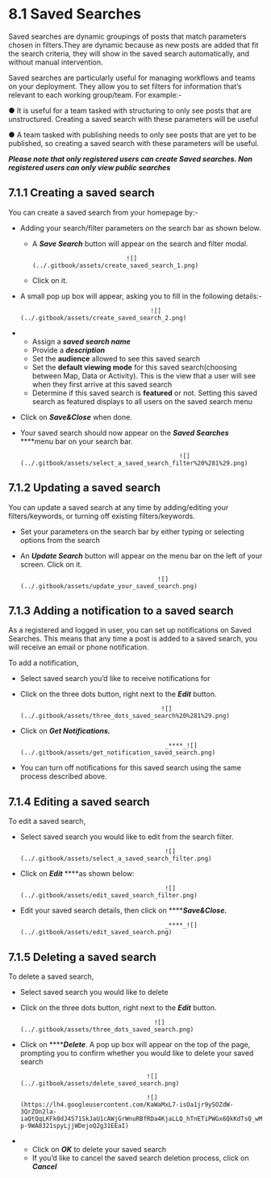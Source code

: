 # 8.1 Saved Searches

Saved searches are dynamic groupings of posts that match parameters chosen in filters.They are dynamic because as new posts are added that fit the search criteria, they will show in the saved search automatically, and without manual intervention.

Saved searches are particularly useful for managing workflows and teams on your deployment. They allow you to set filters for information that’s relevant to each working group/team. For example:-

● It is useful for a team tasked with structuring to only see posts that are unstructured. Creating a saved search with these parameters will be useful

● A team tasked with publishing needs to only see posts that are yet to be published, so creating a saved search with these parameters will be useful.

_**Please note that only registered users can create Saved searches. Non registered users can only view public searches**_

## 7.1.1 Creating a saved search <a id="7-2-1-creating-a-saved-search"></a>

You can create a saved search from your homepage by:-

* Adding your search/filter parameters on the search bar as shown below.

  * A _**Save Search**_ button will appear on the search and filter modal.

                                  ![](../.gitbook/assets/create_saved_search_1.png)

  * Click on it. 

* A small pop up box will appear, asking you to fill in the following details:-

                                          ![](../.gitbook/assets/create_saved_search_2.png)

* * Assign a _**saved search name**_
  * Provide a _**description**_
  * Set the **audience** allowed to see this saved search
  * Set the **default viewing mode** for this saved search\(choosing between Map, Data or Activity\). This is the view that a user will see when they first arrive at this saved search
  * Determine if this saved search is **featured** or not. Setting this saved search as featured displays to all users on the saved search menu
* Click on _**Save&Close**_ when done.
* Your saved search should now appear on the _**Saved Searches**_ ****menu bar on your search bar.

                                                  ![](../.gitbook/assets/select_a_saved_search_filter%20%281%29.png)

## 7.1.2 Updating a saved search <a id="7-2-2-updating-a-saved-search"></a>

You can update a saved search at any time by adding/editing your filters/keywords, or turning off existing filters/keywords.

* Set your parameters on the search bar by either typing or selecting options from the search
* An _**Update Search**_ button will appear on the menu bar on the left of your screen. Click on it.

                                            ![](../.gitbook/assets/update_your_saved_search.png)

## 7.1.3 Adding a notification to a saved search <a id="7-2-3-adding-a-notification-to-a-saved-search"></a>

As a registered and logged in user, you can set up notifications on Saved Searches. This means that any time a post is added to a saved search, you will receive an email or phone notification.

To add a notification,

* Select saved search you’d like to receive notifications for
* Click on the three dots button, right next to the _**Edit**_ button.

                                             ![](../.gitbook/assets/three_dots_saved_search%20%281%29.png)

* Click on _**Get Notifications.**_

                                              _****_![](../.gitbook/assets/get_notification_saved_search.png)

* You can turn off notifications for this saved search using the same process described above.

## 7.1.4 Editing a saved search <a id="7-2-4-editing-a-saved-search"></a>

To edit a saved search,

* Select saved search you would like to edit from the search filter.

                                              ![](../.gitbook/assets/select_a_saved_search_filter.png)

* Click on _**Edit**_ ****as shown below:

                                              ![](../.gitbook/assets/edit_saved_search_filter.png)

* Edit your saved search details, then click on ****_**Save&Close.**_

                                              _****_![](../.gitbook/assets/edit_saved_search.png)

## 7.1.5 Deleting a saved search <a id="7-2-5-deleting-a-saved-search"></a>

To delete a saved search,

* Select saved search you would like to delete
* Click on the three dots button, right next to the _**Edit**_ button.

                                           ![](../.gitbook/assets/three_dots_saved_search.png)

* Click on ****_**Delete**_. A pop up box will appear on the top of the page, prompting you to confirm whether you would like to delete your saved search

                                         ![](../.gitbook/assets/delete_saved_search.png)

                                         ![](https://lh4.googleusercontent.com/KaWaMxL7-isOa1jr9ySOZdW-3QrZOn2la-iaQtQqLKFk0dJ4S71SkJaU1cAWjGrWnuRBfRDa4KjaLLQ_hTnETiPWGx6QkKdTsQ_wMA1yKz-p-9WA8321spyLjjWDejoQ2g31EEaI)

* * Click on _**OK**_ to delete your saved search
  * If you’d like to cancel the saved search deletion process, click on _**Cancel**_

